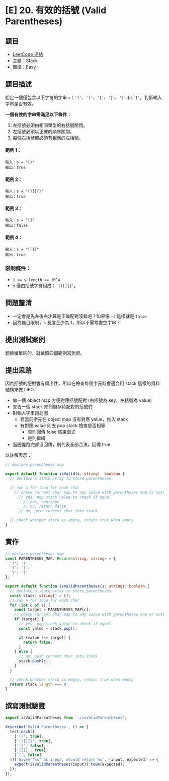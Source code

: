 # [E] 20. 有效的括號 (Valid Parentheses)

## 題目

- [LeetCode 連結](https://leetcode.com/problems/valid-parentheses)
- 主題：Stack
- 難度：Easy

## 題目描述

給定一個僅包含以下字符的字串 `s`：`'('`、`')'`、`'{'`、`'}'`、`'['` 和 `']'`，判斷輸入字串是否有效。

**一個有效的字串需滿足以下條件：**

1. 左括號必須由相同類型的右括號關閉。
2. 左括號必須以正確的順序關閉。
3. 每個右括號都必須有相應的左括號。

#### **範例 1：**

```
輸入：s = "()"
輸出：true
```

#### 範例 2：

```
輸入：s = "()[]{}"
輸出：true
```

#### 範例 3：

```
輸入：s = "(]"
輸出：false
```

#### 範例 4：

```
輸入：s = "([])"
輸出：true
```

### 限制條件：

- `1 <= s.length <= 10^4`
- `s` 僅由括號字符組成：`'()[]{}'`。

## 問題釐清

- 一定會是先左後右才算是正確配對沒錯吧？如果像 `)(` 這樣就是 `false`
- 因為題目限制，`s` 長度至少為 1，所以不需考慮空字串？

## **提出測試案例**

題目蠻單純的，就依照四個範例寫測資。

## 提出思路

因為括號的配對會有順序性，所以在檢查每個字元時會適合用 stack 這樣的資料結構來做 LIFO：

- 做一個 object map 方便對應括號配對 (右括號為 key，左括號為 value)
- 宣告一個 stack 陣列儲存待配對的括號們
- 對輸入字串跑迴圈
  - 若當前字元在 object map 沒有對應 value，推入 stack
  - 有對應 value 則去 pop stack 檢查是否相等
    - 否則回傳 false 結束函式
    - 是則繼續
- 迴圈能跑完都沒回傳，則代表全部合法，回傳 true

以註解表示：

```ts
// declare parentheses map

export default function isValid(s: string): boolean {
  // declare a stack array to store parentheses

  // run a for loop for each char
    // check current char map to any value with parentheses map or note
      // yes, pop stack value to check if equal
        // yes, continue
        // no, return false
      // no, push current char into stack

  // check whether stack is empty, return true when empty
}
```

## 實作

```ts
// declare parentheses map
const PARENTHESES_MAP: Record<string, string> = {
  ')': '(',
  ']': '[',
  '}': '{'
};

export default function isValidParentheses(s: string): boolean {
  // declare a stack array to store parentheses
  const stack: string[] = [];
  // run a for loop for each char
  for (let c of s) {
    const target = PARENTHESES_MAP[c];
    // check current char map to any value with parentheses map or note
    if (target) {
      // yes, pop stack value to check if equal
      const value = stack.pop();

      if (value !== target) {
        return false;
      }
    } else {
      // no, push current char into stack
      stack.push(c);
    }
  }

  // check whether stack is empty, return true when empty
  return stack.length === 0;
}
```

## 撰寫測試驗證

```ts
import isValidParentheses from './isValidParentheses';

describe('Valid Parentheses', () => {
  test.each([
    ['()', true],
    ['()[]{}', true],
    ['(]', false],
    ['([])', true],
    ['(', false]
  ])('Given "%s" as input, should return %s', (input, expected) => {
    expect(isValidParentheses(input)).toBe(expected);
  });
});
```
